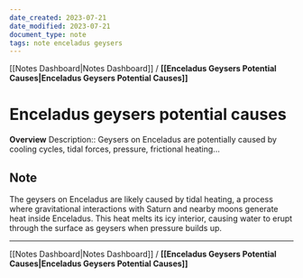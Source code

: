 ```yaml
---
date_created: 2023-07-21
date_modified: 2023-07-21
document_type: note
tags: note enceladus geysers
---
```

[[Notes Dashboard|Notes Dashboard]] / **[[Enceladus Geysers Potential Causes|Enceladus Geysers Potential Causes]]**
# Enceladus geysers potential causes
**Overview**
Description:: Geysers on Enceladus are potentially caused by cooling cycles, tidal forces, pressure, frictional heating...

## Note
The geysers on Enceladus are likely caused by tidal heating, a process where gravitational interactions with Saturn and nearby moons generate heat inside Enceladus. This heat melts its icy interior, causing water to erupt through the surface as geysers when pressure builds up.


---
[[Notes Dashboard|Notes Dashboard]] / **[[Enceladus Geysers Potential Causes|Enceladus Geysers Potential Causes]]**